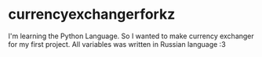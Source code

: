 # currencyexchangerforkz
I'm learning the Python Language. So I wanted to make currency exchanger for my first project.
All variables was written in Russian language :3
